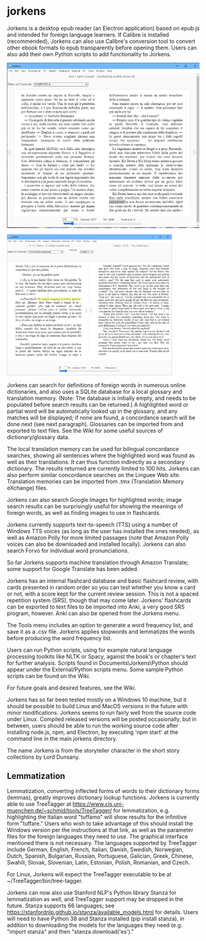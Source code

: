 # jorkens
Jorkens is a desktop epub reader (an Electron application) based on epub.js and intended for foreign language learners. If Calibre is installed (recommended), Jorkens can also use Calibre's conversion tool to convert other ebook formats to epub transparently before opening them. Users can also add their own Python scripts to add functionality to Jorkens. 

![screen shot](screenshot.JPG)

![screen shot](screenshot2.jpg)

Jorkens can search for definitions of foreign words in numerous online dictionaries, and also uses a SQLite database for a local glossary and translation memory. (Note: The  database is initially empty, and needs to be populated before search results can be returned.) A highlighted word or partial word will be automatically looked up in the glossary, and any matches will be displayed; if none are found, a concordance search will be done next (see next paragraph). Glossaries can be imported from and exported to text files. See the Wiki for some useful sources of dictionary/glossary data. 

The local translation memory can be used for bilingual concordance searches, showing all sentences where the highlighted word was found as well as their translations.  It can thus function indirectly as a secondary dictionary. The results returned are currently limited to 100 hits. Jorkens can also perform similar concordance searches on the Linguee Web site.  Translation memories can be imported from .tmx (Translation Memory eXchange) files. 

Jorkens can also search Google Images for highlighted words; image search results can be surprisingly useful for showing the meanings of foreign words, as well as finding images to use in flashcards. 

Jorkens currently supports text-to-speech (TTS) using a number of Windows TTS voices (as long as the user has installed the ones needed), as well as Amazon Polly for more limited passages (note that Amazon Polly voices can also be downloaded and installed locally). Jorkens can also search Forvo for individual word pronunciations. 

So far Jorkens supports machine translation through Amazon Translate; some support for Google Translate has been added. 

Jorkens has an internal flashcard database and basic flashcard review, with cards presented in random order so you can test whether you know a card or not, with a score kept for the current review session. This is not a spaced repetition system (SRS), though that may come later. Jorkens' flashcards can be exported to text files to be imported into Anki, a very good SRS program, however. Anki can also be opened from the Jorkens menu.

The Tools menu includes an option to generate a word frequency list, and save it as a .csv file. Jorkens applies stopwords and lemmatizes the words before producing the word frequency list. 

Users can run Python scripts, using for example natural language processing toolkits like NLTK or Spacy, against the book's or chapter's text for further analysis. Scripts found in Documents\Jorkens\Python should appear under the External/Python scripts menu. Some sample Python scripts can be found on the Wiki. 

For future goals and desired features, see the Wiki. 

Jorkens has so far been tested mostly on a Windows 10 machine, but it should be possible to build Linux and MacOS versions in the future with minor modifications. Jorkens seems to run fairly well from the source code under Linux. Compiled released versions will be posted occasionally, but in between, users should be able to run the working source code after installing node.js, npm, and Electron, by executing 'npm start' at the command line in the main jorkens directory. 

The name Jorkens is from the storyteller character in the short story collections by Lord Dunsany. 

## Lemmatization ##

Lemmatization, converting inflected forms of words to their dictionary forms (lemmas), greatly improves dictionary lookup functions. Jorkens is currently able to use TreeTagger at https://www.cis.uni-muenchen.de/~schmid/tools/TreeTagger/ for lemmatization, e.g. highlighting the Italian word "tuffamo" will show results for the infinitive form "tuffare." Users who wish to take advantage of this should install the Windows version per the instructions at that link, as well as the parameter files for the foreign languages they need to use. The graphical interface mentioned there is not necessary. The languages supported by TreeTagger include German, English, French, Italian, Danish, Swedish, Norwegian, Dutch, Spanish, Bulgarian, Russian, Portuguese, Galician, Greek, Chinese, Swahili, Slovak, Slovenian, Latin, Estonian, Polish, Romanian, and Czech. 

For Linux, Jorkens will expect the TreeTagger executable to be at ~/TreeTagger/bin/tree-tagger.

Jorkens can now also use Stanford NLP's Python library Stanza for lemmatization as well, and TreeTagger support may be dropped in the future. Stanza supports 66 languages; see https://stanfordnlp.github.io/stanza/available_models.html for details. Users will need to have Python 38 and Stanza installed (pip install stanza), in addition to downloading the models for the languages they need (e.g. "import stanza" and then "stanza.download('es')." 
